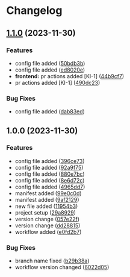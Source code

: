 # Changelog

## [1.1.0](https://github.com/samuel-adjin/tasty-release-please/compare/v1.0.0...v1.1.0) (2023-11-30)


### Features

* config file added ([50bdb3b](https://github.com/samuel-adjin/tasty-release-please/commit/50bdb3bf0ca69af19a452b7f14fd5255b4b2ed3c))
* config file added ([ed8020e](https://github.com/samuel-adjin/tasty-release-please/commit/ed8020e80c754e1966fa82f31bea0e1def8e9952))
* **frontend:** pr actions added [KI-1] ([44b9cf7](https://github.com/samuel-adjin/tasty-release-please/commit/44b9cf76a176e5cf132f63f0285db9fdf58fd46b))
* pr actions added [KI-1] ([490dc23](https://github.com/samuel-adjin/tasty-release-please/commit/490dc2325370a868e0698704078f8f482245e363))


### Bug Fixes

* config file added ([dab83ed](https://github.com/samuel-adjin/tasty-release-please/commit/dab83ed37aefa10d03826fd19e0ac52629619c48))

## 1.0.0 (2023-11-30)


### Features

* config file added ([396ce73](https://github.com/samuel-adjin/tasty-release-please/commit/396ce739f6c2bd63e6b688e219ad8e42ce16acf2))
* config file added ([92a9f75](https://github.com/samuel-adjin/tasty-release-please/commit/92a9f75adef869f13ccf978214d2d1f98c4d17c5))
* config file added ([880e7bc](https://github.com/samuel-adjin/tasty-release-please/commit/880e7bc413e3ee1a04b152416c875da266284ecd))
* config file added ([8e6d72c](https://github.com/samuel-adjin/tasty-release-please/commit/8e6d72ca7942f55ac1fd4918908d92d66194e078))
* config file added ([4965dd7](https://github.com/samuel-adjin/tasty-release-please/commit/4965dd7f75c6bb50024403ce219e5b8099d48181))
* manifest added ([99e0c0d](https://github.com/samuel-adjin/tasty-release-please/commit/99e0c0d3f0174845b425708a4930251b229f0eb3))
* manifest added ([9af2129](https://github.com/samuel-adjin/tasty-release-please/commit/9af2129c28126b0f393b3fa5017d946a6357b16e))
* new file added ([11954b3](https://github.com/samuel-adjin/tasty-release-please/commit/11954b3b1d66ebff194a772e692e522e292c1a81))
* project setup ([29a8929](https://github.com/samuel-adjin/tasty-release-please/commit/29a8929ce89d97bcd04b156ed515ef3bcb1ca0b4))
* version change ([057e22f](https://github.com/samuel-adjin/tasty-release-please/commit/057e22fae86768edbffc5c9889a8f1e90b496e6b))
* version change ([dd28815](https://github.com/samuel-adjin/tasty-release-please/commit/dd2881534fdc9b96c07ce00265ea148f1d0935eb))
* workflow added ([e0fd2b7](https://github.com/samuel-adjin/tasty-release-please/commit/e0fd2b72cba95aa4307254c8877fe7fe03ef0871))


### Bug Fixes

* branch name fixed ([b29b38a](https://github.com/samuel-adjin/tasty-release-please/commit/b29b38a9f13226c210450138089a139f284a8731))
* workflow version changed ([6022d05](https://github.com/samuel-adjin/tasty-release-please/commit/6022d05766902859ede027449cbf040a52eb824f))

